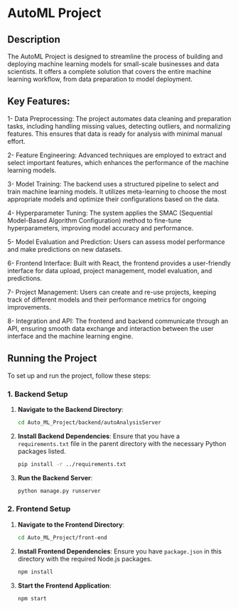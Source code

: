 # AutoML Project
## Description
The AutoML Project is designed to streamline the process of building and deploying machine learning models for small-scale businesses and data scientists. It offers a complete solution that covers the entire machine learning workflow, from data preparation to model deployment.

## Key Features:
  1-  Data Preprocessing: The project automates data cleaning and preparation tasks, including handling missing values, detecting outliers, and normalizing features. This ensures that data is ready for analysis         with minimal manual effort.

  2-  Feature Engineering: Advanced techniques are employed to extract and select important features, which enhances the performance of the machine learning models.

  3-  Model Training: The backend uses a structured pipeline to select and train machine learning models. It utilizes meta-learning to choose the most appropriate models and optimize their configurations based on       the data.

  4-  Hyperparameter Tuning: The system applies the SMAC (Sequential Model-Based Algorithm Configuration) method to fine-tune hyperparameters, improving model accuracy and performance.

  5-  Model Evaluation and Prediction: Users can assess model performance and make predictions on new datasets.

  6-  Frontend Interface: Built with React, the frontend provides a user-friendly interface for data upload, project management, model evaluation, and predictions.

  7-  Project Management: Users can create and re-use projects, keeping track of different models and their performance metrics for ongoing improvements.

  8-  Integration and API: The frontend and backend communicate through an API, ensuring smooth data exchange and interaction between the user interface and the machine learning engine.


## Running the Project

To set up and run the project, follow these steps:

### 1. Backend Setup

1. **Navigate to the Backend Directory**:
   ```bash
   cd Auto_ML_Project/backend/autoAnalysisServer
   ```

2. **Install Backend Dependencies**:
   Ensure that you have a `requirements.txt` file in the parent directory with the necessary Python packages listed.
   ```bash
   pip install -r ../requirements.txt
   ```

3. **Run the Backend Server**:
   ```bash
   python manage.py runserver
   ```

### 2. Frontend Setup

1. **Navigate to the Frontend Directory**:
   ```bash
   cd Auto_ML_Project/front-end
   ```

2. **Install Frontend Dependencies**:
   Ensure you have `package.json` in this directory with the required Node.js packages.
   ```bash
   npm install
   ```

3. **Start the Frontend Application**:
   ```bash
   npm start
   ```
